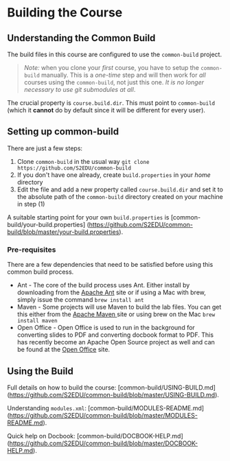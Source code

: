 # Building the Course

## Understanding the Common Build

The build files in this course are configured to use the `common-build` project.

> _Note:_ when you clone your _first_ course, you have to setup the `common-build`  manually.  This is
>  a _one-time_ step and will then work for _all_ courses using the `common-build`, not just this one.
> _It is no longer necessary to use git submodules at all_.

The crucial property is `course.build.dir`.  This must point to `common-build` (which it  __cannot__ do by
default since it will be different for every user).


## Setting up common-build

There are just a few steps:

  1. Clone `common-build` in the usual way `git clone https://github.com/S2EDU/common-build`
  2. If you don't have one already, create `build.properties` in your _home_ directory
  3. Edit the file and add a new property called `course.build.dir` and set it to the absolute path of the `common-build` directory created on your machine in step (1)

A suitable starting point for your own `build.properties` is [common-build/your-build.properties]
(https://github.com/S2EDU/common-build/blob/master/your-build.properties).

### Pre-requisites
There are a few dependencies that need to be satisfied before using this common build process.

* Ant - The core of the build process uses Ant. Either install by downloading from the [Apache Ant](http://ant.apache.org/) site or if using a Mac with brew, simply issue the command ```brew install ant```
* Maven - Some projects will use Maven to build the lab files. You can get this either from the [Apache Maven ](http://maven.apache.org/) site or using brew on the Mac ```brew install maven```
* Open Office - Open Office is used to run in the background for converting slides to PDF and converting docbook format to PDF. This has recently become an Apache Open Source project as well and can be found at the [Open Office](https://www.openoffice.org/) site.

## Using the Build

Full details on how to build the course: [common-build/USING-BUILD.md]
(https://github.com/S2EDU/common-build/blob/master/USING-BUILD.md).

Understanding `modules.xml`: [common-build/MODULES-README.md]
(https://github.com/S2EDU/common-build/blob/master/MODULES-README.md).

Quick help on Docbook: [common-build/DOCBOOK-HELP.md]
(https://github.com/S2EDU/common-build/blob/master/DOCBOOK-HELP.md).





